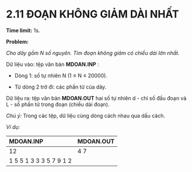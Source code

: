 # 2.11 ĐOẠN KHÔNG GIẢM DÀI NHẤT

**Time limit:** 1s.

**Problem:**

*Cho dãy gồm N số nguyên. Tìm đoạn không giảm có chiều dài lớn nhất.*

Dữ liệu vào: tệp văn bản **MDOAN.INP** :

- Dòng 1: số tự nhiên N (1 $\leq$ N $\leq$ 20000).

- Từ dòng 2 trở đi: các phần tử của dãy.

Dữ liệu ra: tệp văn bản **MDOAN.OUT** hai số tự nhiên d - chỉ số đầu đoạn và L - số phần tử trong đoạn (chiều dài đoạn).

*Chú ý:* Trong các tệp, dữ liệu cùng dòng cách nhau qua dấu cách.

*Ví dụ:*

|MDOAN.INP|MDOAN.OUT|
|:----|:---|
|12|4 7|
|1 5 5 1 3 3 3 5 7 9 1 2|

#